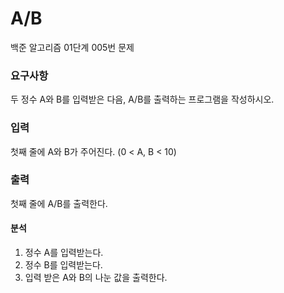 # A/B
<p>
백준 알고리즘 01단계 005번 문제
</p>

### 요구사항
두 정수 A와 B를 입력받은 다음, A/B를 출력하는 프로그램을 작성하시오.

### 입력
첫째 줄에 A와 B가 주어진다. (0 < A, B < 10)

### 출력
첫째 줄에 A/B를 출력한다.

#### 분석
1. 정수 A를 입력받는다.
2. 정수 B를 입력받는다.
3. 입력 받은 A와 B의 나눈 값을 출력한다.